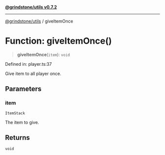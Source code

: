 [**@grindstone/utils v0.7.2**](../README.md)

***

[@grindstone/utils](../globals.md) / giveItemOnce

# Function: giveItemOnce()

> **giveItemOnce**(`item`): `void`

Defined in: player.ts:37

Give item to all player once.

## Parameters

### item

`ItemStack`

The item to give.

## Returns

`void`
